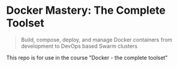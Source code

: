 # Docker Mastery: The Complete Toolset

> Build, compose, deploy, and manage Docker containers from development to DevOps based Swarm clusters

This repo is for use in the course "Docker - the complete toolset"
